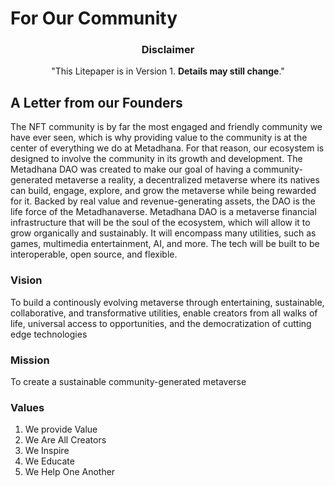 # For Our Community

<center>

### Disclaimer

"This Litepaper is in Version 1. **Details may still change**."

</center>

## A Letter from our Founders

The NFT community is by far the most engaged and friendly community we have ever seen, which is why providing value to the community is at the center of everything we do at Metadhana. For that reason, our ecosystem is designed to involve the community in its growth and development. The Metadhana DAO was created to make our goal of having a community-generated metaverse a reality, a decentralized metaverse where its natives can build, engage, explore, and grow the metaverse while being rewarded for it. Backed by real value and revenue-generating assets, the DAO is the life force of the Metadhanaverse. Metadhana DAO is a metaverse financial infrastructure that will be the soul of the ecosystem, which will allow it to grow organically and sustainably. It will encompass many utilities, such as games, multimedia entertainment, AI, and more. The tech will be built to be interoperable, open source, and flexible.

### Vision

To build a continously evolving metaverse through entertaining, sustainable, collaborative, and transformative utilities, enable creators from all walks of life, universal access to opportunities, and the democratization of cutting edge technologies

### Mission

To create a sustainable community-generated metaverse

### Values

1. We provide Value
2. We Are All Creators
3. We Inspire
4. We Educate
5. We Help One Another

